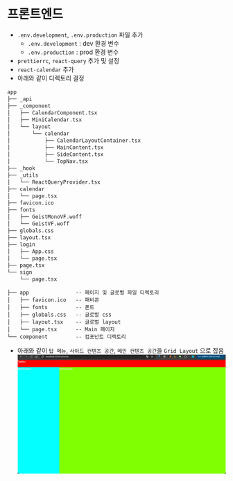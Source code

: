 # 프론트엔드
- `.env.development`, `.env.production` 파일 추가
  - `.env.development` : dev 환경 변수
  - `.env.production` : prod 환경 변수
- `prettierrc`, `react-query` 추가 및 설정
- `react-calendar` 추가
- 아래와 같이 디렉토리 결정
```
app
├── _api
├── _component
│   ├── CalendarComponent.tsx
│   ├── MiniCalendar.tsx
│   └── layout
│       └── calendar
│           ├── CalendarLayoutContainer.tsx
│           ├── MainContent.tsx
│           ├── SideContent.tsx
│           └── TopNav.tsx
├── _hook
├── _utils
│   └── ReactQueryProvider.tsx
├── calendar
│   └── page.tsx
├── favicon.ico
├── fonts
│   ├── GeistMonoVF.woff
│   └── GeistVF.woff
├── globals.css
├── layout.tsx
├── login
│   ├── App.css
│   └── page.tsx
├── page.tsx
└── sign
    └── page.tsx
```
```
├── app               -- 페이지 및 글로벌 파일 디렉토리
│   ├── favicon.ico   -- 패비콘  
│   ├── fonts         -- 폰트
│   ├── globals.css   -- 글로벌 css
│   ├── layout.tsx    -- 글로벌 layout
│   └── page.tsx      -- Main 페이지
└── component         -- 컴포넌트 디렉토리
```

- 아래와 같이 `탑 메뉴`, `사이드 컨텐츠 공간`, `메인 컨텐츠 공간`을 `Grid Layout` 으로 잡음
![img.png](./img/전체레이아웃.png)